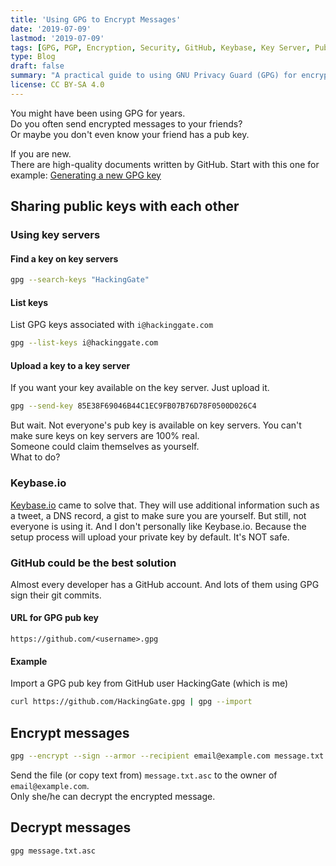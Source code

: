```yaml
---
title: 'Using GPG to Encrypt Messages'
date: '2019-07-09'
lastmod: '2019-07-09'
tags: [GPG, PGP, Encryption, Security, GitHub, Keybase, Key Server, Pub Key, Private Key, SSH, Git, Linux]
type: Blog
draft: false
summary: "A practical guide to using GNU Privacy Guard (GPG) for encrypting and signing messages, managing keys, and protecting sensitive communications in an increasingly privacy-conscious digital world."
license: CC BY-SA 4.0
---
```

You might have been using GPG for years.  
Do you often send encrypted messages to your friends?  
Or maybe you don't even know your friend has a pub key.

If you are new.  
There are high-quality documents written by GitHub.
Start with this one for example: [Generating a new GPG key](https://help.github.com/en/articles/generating-a-new-gpg-key)

## Sharing public keys with each other

### Using key servers

#### Find a key on key servers

```sh
gpg --search-keys "HackingGate"
```

#### List keys

List GPG keys associated with `i@hackinggate.com`

```sh
gpg --list-keys i@hackinggate.com
```

#### Upload a key to a key server

If you want your key available on the key server. Just upload it.

```sh
gpg --send-key 85E38F69046B44C1EC9FB07B76D78F0500D026C4
```

But wait. Not everyone's pub key is available on key servers.
You can't make sure keys on key servers are 100% real.  
Someone could claim themselves as yourself.  
What to do?  

### Keybase.io

[Keybase.io](https://keybase.io) came to solve that. They will use additional information such as a tweet, a DNS record, a gist to make sure you are yourself.
But still, not everyone is using it. And I don't personally like Keybase.io. Because the setup process will upload your private key by default. It's NOT safe.

### GitHub could be the best solution

Almost every developer has a GitHub account.
And lots of them using GPG sign their git commits.

#### URL for GPG pub key

```url
https://github.com/<username>.gpg
```

#### Example

Import a GPG pub key from GitHub user HackingGate (which is me)

```sh
curl https://github.com/HackingGate.gpg | gpg --import
```

## Encrypt messages

```sh
gpg --encrypt --sign --armor --recipient email@example.com message.txt
```

Send the file (or copy text from) `message.txt.asc` to the owner of `email@example.com`.  
Only she/he can decrypt the encrypted message.

## Decrypt messages

```sh
gpg message.txt.asc
```

